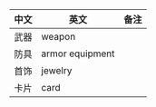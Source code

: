 |  中文   | 英文  |   备注 |
|  ----  | ----  |----  |
| 武器  | weapon |  |
| 防具  | armor equipment  | |
| 首饰  | jewelry | |
| 卡片  | card | |